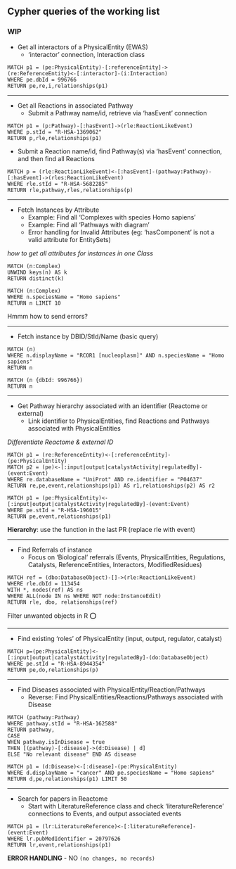 ## Cypher queries of the working list

### WIP


- Get all interactors of a PhysicalEntity (EWAS)
	- ‘interactor’ connection, Interaction class

```
MATCH p1 = (pe:PhysicalEntity)-[:referenceEntity]->(re:ReferenceEntity)<-[:interactor]-(i:Interaction)
WHERE pe.dbId = 996766
RETURN pe,re,i,relationships(p1)
```

---

- Get all Reactions in associated Pathway
	- Submit a Pathway name/id, retrieve via ‘hasEvent’ connection

```
MATCH p1 = (p:Pathway)-[:hasEvent]->(rle:ReactionLikeEvent)
WHERE p.stId = "R-HSA-1369062"
RETURN p,rle,relationships(p1)
```


  - Submit a Reaction name/id, find Pathway(s) via ‘hasEvent’ connection, and then find all Reactions

```
MATCH p = (rle:ReactionLikeEvent)<-[:hasEvent]-(pathway:Pathway)-[:hasEvent]->(rles:ReactionLikeEvent)
WHERE rle.stId = "R-HSA-5682285"
RETURN rle,pathway,rles,relationships(p)
```

---

- Fetch Instances by Attribute
	- Example: Find all ‘Complexes with species Homo sapiens’
	- Example: Find all ‘Pathways with diagram’
	- Error handling for Invalid Attributes (eg: ‘hasComponent’ is not a valid attribute for EntitySets)

_how to get all attributes for instances in one Class_

```
MATCH (n:Complex)
UNWIND keys(n) AS k
RETURN distinct(k)
```
```
MATCH (n:Complex)
WHERE n.speciesName = "Homo sapiens"
RETURN n LIMIT 10
```
Hmmm how to send errors?

---

- Fetch instance by DBID/StId/Name (basic query)

```
MATCH (n)
WHERE n.displayName = "RCOR1 [nucleoplasm]" AND n.speciesName = "Homo sapiens"
RETURN n

MATCH (n {dbId: 996766})
RETURN n
```

---
- Get Pathway hierarchy associated with an identifier (Reactome or external)
	- Link identifier to PhysicalEntities, find Reactions and Pathways associated with PhysicalEntities

_Differentiate Reactome & external ID_

```
MATCH p1 = (re:ReferenceEntity)<-[:referenceEntity]-(pe:PhysicalEntity)
MATCH p2 = (pe)<-[:input|output|catalystActivity|regulatedBy]-(event:Event)
WHERE re.databaseName = "UniProt" AND re.identifier = "P04637"
RETURN re,pe,event,relationships(p1) AS r1,relationships(p2) AS r2
```

```
MATCH p1 = (pe:PhysicalEntity)<-[:input|output|catalystActivity|regulatedBy]-(event:Event)
WHERE pe.stId = "R-HSA-196015"
RETURN pe,event,relationships(p1)
```

**Hierarchy**: use the function in the last PR (replace rle with event)

---

- Find Referrals of instance
	- Focus on ‘Biological’ referrals (Events, PhysicalEntities, Regulations, Catalysts, ReferenceEntities, Interactors, ModifiedResidues)

```
MATCH ref = (dbo:DatabaseObject)-[]->(rle:ReactionLikeEvent)
WHERE rle.dbId = 113454
WITH *, nodes(ref) AS ns
WHERE ALL(node IN ns WHERE NOT node:InstanceEdit)
RETURN rle, dbo, relationships(ref)
```
Filter unwanted objects in R ⭕

---

- Find existing ‘roles’ of PhysicalEntity (input, output, regulator, catalyst)

```
MATCH p=(pe:PhysicalEntity)<-[:input|output|catalystActivity|regulatedBy]-(do:DatabaseObject)
WHERE pe.stId = "R-HSA-8944354"
RETURN pe,do,relationships(p)
```

---

- Find Diseases associated with PhysicalEntity/Reaction/Pathways
  - Reverse: Find PhysicalEntities/Reactions/Pathways associated with Disease

```
MATCH (pathway:Pathway)
WHERE pathway.stId = "R-HSA-162588"
RETURN pathway,
CASE
WHEN pathway.isInDisease = true
THEN [(pathway)-[:disease]->(d:Disease) | d]
ELSE "No relevant disease" END AS disease
```

```
MATCH p1 = (d:Disease)<-[:disease]-(pe:PhysicalEntity)
WHERE d.displayName = "cancer" AND pe.speciesName = "Homo sapiens"
RETURN d,pe,relationships(p1) LIMIT 50
```

---

- Search for papers in Reactome
	- Start with LiteratureReference class and check ‘literatureReference’ connections to Events, and output associated events


```
MATCH p1 = (lr:LiteratureReference)<-[:literatureReference]-(event:Event)
WHERE lr.pubMedIdentifier = 20797626
RETURN lr,event,relationships(p1)
```


**ERROR HANDLING** - NO `(no changes, no records)`

